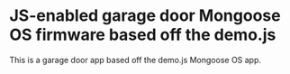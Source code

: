 # JS-enabled garage door Mongoose OS firmware based off the demo.js

This is a garage door app based off the demo.js Mongoose OS app.
